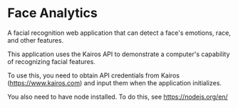 # Face Analytics
A facial recognition web application that can detect a face's emotions, race, and other features.

This application uses the Kairos API to demonstrate a computer's capability of recognizing facial features.

To use this, you need to obtain API credentials from Kairos (https://www.kairos.com) and input them when the application initializes.

You also need to have node installed. To do this, see https://nodejs.org/en/
